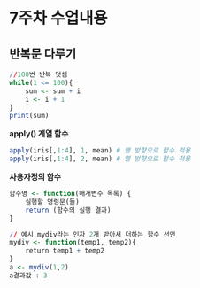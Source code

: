 # 7주차 수업내용

## 반복문 다루기

```R
//100번 반복 덧셈
while(1 <= 100){
    sum <- sum + i
    i <- i + 1
}
print(sum)
```

**apply() 계열 함수**

```R
apply(iris[,1:4], 1, mean) # 행 방향으로 함수 적용
apply(iris[,1:4], 2, mean) # 열 방향으로 함수 적용
```

**사용자정의 함수**
```R
함수명 <- function(매개변수 목록) {
    실행할 명령문(들)
    return (함수의 실행 결과)
}
```
```R
// 예시 mydiv라는 인자 2개 받아서 더하는 함수 선언
mydiv <- function(temp1, temp2){
    return temp1 + temp2
}
a <- mydiv(1,2)
a결과값 : 3
```

